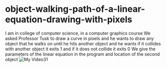 # object-walking-path-of-a-linear-equation-drawing-with-pixels
I am in college of computer science, in a computer graphics course
We asked Professor Tusk to draw a curve in pixels and he wants to draw any object that he walks on until he hits another object and he wants if it collides with another object it exits 1 and if it does not collide it exits 0
We give the parameters of the linear equation in the program and location of the second object
![My Video31](https://user-images.githubusercontent.com/73136710/101641654-af63ce80-3a3a-11eb-8a24-8da2ccad883d.gif)
